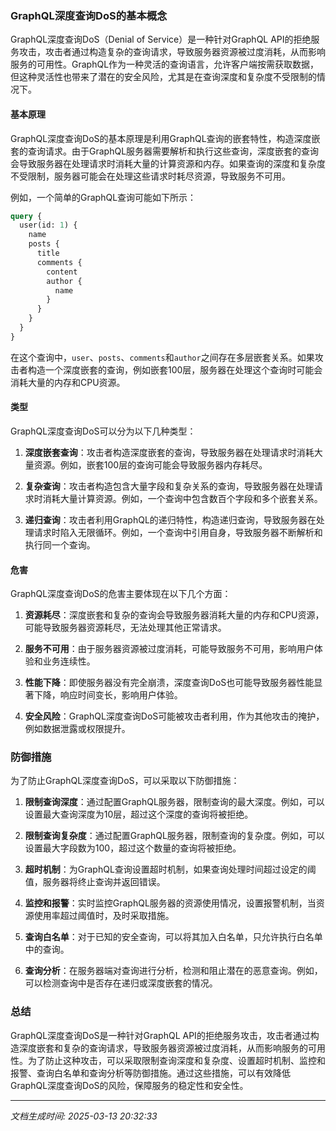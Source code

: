 ### GraphQL深度查询DoS的基本概念

GraphQL深度查询DoS（Denial of Service）是一种针对GraphQL API的拒绝服务攻击，攻击者通过构造复杂的查询请求，导致服务器资源被过度消耗，从而影响服务的可用性。GraphQL作为一种灵活的查询语言，允许客户端按需获取数据，但这种灵活性也带来了潜在的安全风险，尤其是在查询深度和复杂度不受限制的情况下。

#### 基本原理

GraphQL深度查询DoS的基本原理是利用GraphQL查询的嵌套特性，构造深度嵌套的查询请求。由于GraphQL服务器需要解析和执行这些查询，深度嵌套的查询会导致服务器在处理请求时消耗大量的计算资源和内存。如果查询的深度和复杂度不受限制，服务器可能会在处理这些请求时耗尽资源，导致服务不可用。

例如，一个简单的GraphQL查询可能如下所示：

```graphql
query {
  user(id: 1) {
    name
    posts {
      title
      comments {
        content
        author {
          name
        }
      }
    }
  }
}
```

在这个查询中，`user`、`posts`、`comments`和`author`之间存在多层嵌套关系。如果攻击者构造一个深度嵌套的查询，例如嵌套100层，服务器在处理这个查询时可能会消耗大量的内存和CPU资源。

#### 类型

GraphQL深度查询DoS可以分为以下几种类型：

1. **深度嵌套查询**：攻击者构造深度嵌套的查询，导致服务器在处理请求时消耗大量资源。例如，嵌套100层的查询可能会导致服务器内存耗尽。

2. **复杂查询**：攻击者构造包含大量字段和复杂关系的查询，导致服务器在处理请求时消耗大量计算资源。例如，一个查询中包含数百个字段和多个嵌套关系。

3. **递归查询**：攻击者利用GraphQL的递归特性，构造递归查询，导致服务器在处理请求时陷入无限循环。例如，一个查询中引用自身，导致服务器不断解析和执行同一个查询。

#### 危害

GraphQL深度查询DoS的危害主要体现在以下几个方面：

1. **资源耗尽**：深度嵌套和复杂的查询会导致服务器消耗大量的内存和CPU资源，可能导致服务器资源耗尽，无法处理其他正常请求。

2. **服务不可用**：由于服务器资源被过度消耗，可能导致服务不可用，影响用户体验和业务连续性。

3. **性能下降**：即使服务器没有完全崩溃，深度查询DoS也可能导致服务器性能显著下降，响应时间变长，影响用户体验。

4. **安全风险**：GraphQL深度查询DoS可能被攻击者利用，作为其他攻击的掩护，例如数据泄露或权限提升。

### 防御措施

为了防止GraphQL深度查询DoS，可以采取以下防御措施：

1. **限制查询深度**：通过配置GraphQL服务器，限制查询的最大深度。例如，可以设置最大查询深度为10层，超过这个深度的查询将被拒绝。

2. **限制查询复杂度**：通过配置GraphQL服务器，限制查询的复杂度。例如，可以设置最大字段数为100，超过这个数量的查询将被拒绝。

3. **超时机制**：为GraphQL查询设置超时机制，如果查询处理时间超过设定的阈值，服务器将终止查询并返回错误。

4. **监控和报警**：实时监控GraphQL服务器的资源使用情况，设置报警机制，当资源使用率超过阈值时，及时采取措施。

5. **查询白名单**：对于已知的安全查询，可以将其加入白名单，只允许执行白名单中的查询。

6. **查询分析**：在服务器端对查询进行分析，检测和阻止潜在的恶意查询。例如，可以检测查询中是否存在递归或深度嵌套的情况。

### 总结

GraphQL深度查询DoS是一种针对GraphQL API的拒绝服务攻击，攻击者通过构造深度嵌套和复杂的查询请求，导致服务器资源被过度消耗，从而影响服务的可用性。为了防止这种攻击，可以采取限制查询深度和复杂度、设置超时机制、监控和报警、查询白名单和查询分析等防御措施。通过这些措施，可以有效降低GraphQL深度查询DoS的风险，保障服务的稳定性和安全性。

---

*文档生成时间: 2025-03-13 20:32:33*











